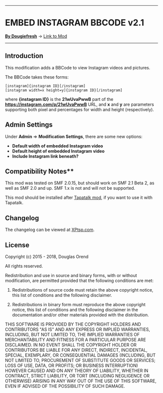 ---------

# EMBED INSTAGRAM BBCODE v2.1

[**By Dougiefresh**](http://www.simplemachines.org/community/index.php?action=profile;u=253913) -> [Link to Mod](http://custom.simplemachines.org/mods/index.php?mod=4059)

---------

## Introduction
This modification adds a BBCode to view Instagram videos and pictures.

The BBCode takes these forms:
    
    [instagram]{instagram ID}[/instagram]
    [instagram width=x height=y]{instagram ID}[/instagram]
    
where **{instagram ID}** is the **21wUvaPwwB** part of the **https://instagram.com/p/21wUvaPwwB** URL, and **x** and **y** are parameters supporting both pixel and percentages for width and height (respectively).

## Admin Settings
Under **Admin** => **Modification Settings**, there are some new options:

- **Default width of embedded Instagram video**
- **Default height of embedded Instagram video**
- **Include Instagram link beneath?**

## Compatibility Notes**
This mod was tested on SMF 2.0.15, but should work on SMF 2.1 Beta 2, as well as SMF 2.0 and up.  SMF 1.x is not and will not be supported.

This mod should be installed after [Tapatalk mod](https://www.tapatalk.com/download_SimpleMachines.php), if you want to use it with Tapatalk.

## Changelog
The changelog can be viewed at [XPtsp.com](http://www.xptsp.com/board/free-modifications/embed-instagram-bbcode/?tab=1).

## License
Copyright (c) 2015 - 2018, Douglas Orend

All rights reserved.

Redistribution and use in source and binary forms, with or without modification, are permitted provided that the following conditions are met:

1. Redistributions of source code must retain the above copyright notice, this list of conditions and the following disclaimer.

2. Redistributions in binary form must reproduce the above copyright notice, this list of conditions and the following disclaimer in the documentation and/or other materials provided with the distribution.

THIS SOFTWARE IS PROVIDED BY THE COPYRIGHT HOLDERS AND CONTRIBUTORS "AS IS" AND ANY EXPRESS OR IMPLIED WARRANTIES, INCLUDING, BUT NOT LIMITED TO, THE IMPLIED WARRANTIES OF MERCHANTABILITY AND FITNESS FOR A PARTICULAR PURPOSE ARE DISCLAIMED. IN NO EVENT SHALL THE COPYRIGHT HOLDER OR CONTRIBUTORS BE LIABLE FOR ANY DIRECT, INDIRECT, INCIDENTAL, SPECIAL, EXEMPLARY, OR CONSEQUENTIAL DAMAGES (INCLUDING, BUT NOT LIMITED TO, PROCUREMENT OF SUBSTITUTE GOODS OR SERVICES; LOSS OF USE, DATA, OR PROFITS; OR BUSINESS INTERRUPTION) HOWEVER CAUSED AND ON ANY THEORY OF LIABILITY, WHETHER IN CONTRACT, STRICT LIABILITY, OR TORT (INCLUDING NEGLIGENCE OR OTHERWISE) ARISING IN ANY WAY OUT OF THE USE OF THIS SOFTWARE, EVEN IF ADVISED OF THE POSSIBILITY OF SUCH DAMAGE.
